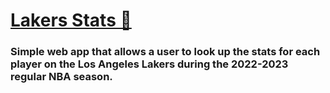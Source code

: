 # [Lakers Stats 🏀](https://lakers-stats.netlify.app/)

### Simple web app that allows a user to look up the stats for each player on the Los Angeles Lakers during the 2022-2023 regular NBA season.
